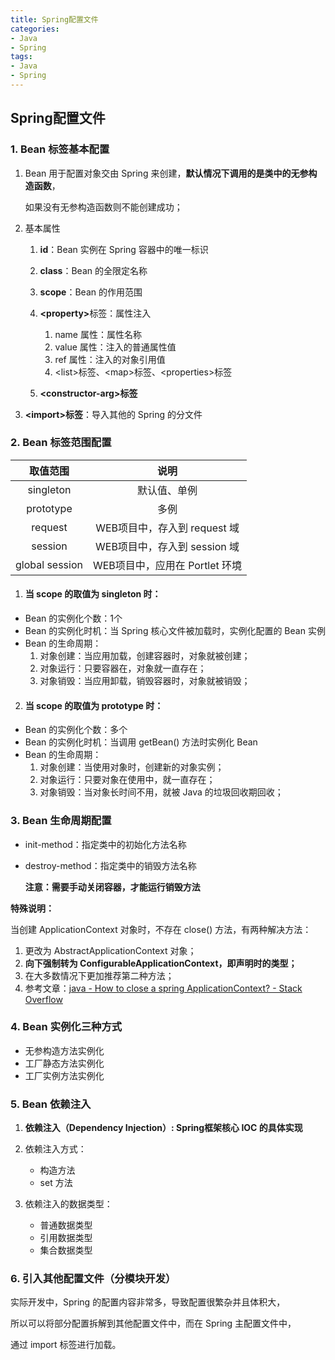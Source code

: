 ```yaml
---
title: Spring配置文件
categories:
- Java
- Spring
tags:
- Java
- Spring
---
```


## Spring配置文件

<!--more-->

### 1. Bean 标签基本配置

1. Bean 用于配置对象交由 Spring 来创建，**默认情况下调用的是类中的无参构造函数**，

   如果没有无参构造函数则不能创建成功；

2. 基本属性

   1. **id**：Bean 实例在 Spring 容器中的唯一标识

   2. **class**：Bean 的全限定名称

   3. **scope**：Bean 的作用范围

   4. <strong>\<property></strong>标签：属性注入
      1. name 属性：属性名称
      2. value 属性：注入的普通属性值
      3. ref 属性：注入的对象引用值
      4. \<list>标签、\<map>标签、\<properties>标签
      
   5. **\<constructor-arg>标签**
   
3. **\<import>标签**：导入其他的 Spring 的分文件

### 2. Bean 标签范围配置

|    取值范围    |              说明              |
| :------------: | :----------------------------: |
|   singleton    |          默认值、单例          |
|   prototype    |              多例              |
|    request     |  WEB项目中，存入到 request 域  |
|    session     |  WEB项目中，存入到 session 域  |
| global session | WEB项目中，应用在 Portlet 环境 |

1. #### 当 scope 的取值为 singleton 时：

* Bean 的实例化个数：1个
* Bean 的实例化时机：当 Spring 核心文件被加载时，实例化配置的 Bean 实例
* Bean 的生命周期：
  1. 对象创建：当应用加载，创建容器时，对象就被创建；
  2. 对象运行：只要容器在，对象就一直存在；
  3. 对象销毁：当应用卸载，销毁容器时，对象就被销毁；

2. #### 当 scope 的取值为 prototype 时：

* Bean 的实例化个数：多个
* Bean 的实例化时机：当调用 getBean() 方法时实例化 Bean
* Bean 的生命周期：
  1. 对象创建：当使用对象时，创建新的对象实例；
  2. 对象运行：只要对象在使用中，就一直存在；
  3. 对象销毁：当对象长时间不用，就被 Java 的垃圾回收期回收；

### 3. Bean 生命周期配置

* init-method：指定类中的初始化方法名称

* destroy-method：指定类中的销毁方法名称

  **注意：需要手动关闭容器，才能运行销毁方法**

**特殊说明：**

当创建 ApplicationContext 对象时，不存在 close() 方法，有两种解决方法：

1. 更改为 AbstractApplicationContext 对象；
2. **向下强制转为 ConfigurableApplicationContext，即声明时的类型；**
3. 在大多数情况下更加推荐第二种方法；
4. 参考文章：[java - How to close a spring ApplicationContext? - Stack Overflow](https://stackoverflow.com/questions/14423980/how-to-close-a-spring-applicationcontext)

### 4. Bean 实例化三种方式

* 无参构造方法实例化
* 工厂静态方法实例化
* 工厂实例方法实例化

### 5. Bean 依赖注入

1. **依赖注入（Dependency Injection）: Spring框架核心 IOC 的具体实现**

2. 依赖注入方式：
   * 构造方法
   * set 方法

3. 依赖注入的数据类型：
   * 普通数据类型
   * 引用数据类型
   * 集合数据类型

### 6. 引入其他配置文件（分模块开发）

实际开发中，Spring 的配置内容非常多，导致配置很繁杂并且体积大，

所以可以将部分配置拆解到其他配置文件中，而在 Spring 主配置文件中，

通过 import 标签进行加载。